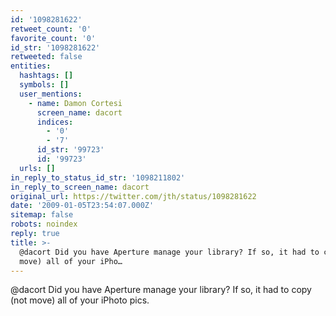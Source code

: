 ```yaml
---
id: '1098281622'
retweet_count: '0'
favorite_count: '0'
id_str: '1098281622'
retweeted: false
entities:
  hashtags: []
  symbols: []
  user_mentions:
    - name: Damon Cortesi
      screen_name: dacort
      indices:
        - '0'
        - '7'
      id_str: '99723'
      id: '99723'
  urls: []
in_reply_to_status_id_str: '1098211802'
in_reply_to_screen_name: dacort
original_url: https://twitter.com/jth/status/1098281622
date: '2009-01-05T23:54:07.000Z'
sitemap: false
robots: noindex
reply: true
title: >-
  @dacort Did you have Aperture manage your library? If so, it had to copy (not
  move) all of your iPho…
---
```


@dacort Did you have Aperture manage your library? If so, it had to copy (not move) all of your iPhoto pics.
